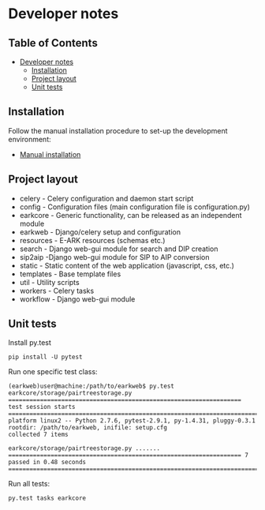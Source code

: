 # Developer notes

## Table of Contents

- [Developer notes](#developer-notes)
  - [Installation](#installation)
  - [Project layout](#project-layout)
  - [Unit tests](#unit-tests)
  
## Installation

Follow the manual installation procedure to set-up the development environment:

* [Manual installation](./install_manual.md) 

## Project layout

* celery - Celery configuration and daemon start script
* config - Configuration files (main configuration file is configuration.py)
* earkcore - Generic functionality, can be released as an independent module 
* earkweb - Django/celery setup and configuration
* resources - E-ARK resources (schemas etc.)
* search - Django web-gui module for search and DIP creation
* sip2aip -Django web-gui module for SIP to AIP conversion
* static - Static content of the web application (javascript, css, etc.)
* templates - Base template files
* util - Utility scripts
* workers - Celery tasks
* workflow - Django web-gui module 

## Unit tests 

Install py.test

    pip install -U pytest

Run one specific test class:

    (earkweb)user@machine:/path/to/earkweb$ py.test earkcore/storage/pairtreestorage.py
    ================================================================== test session starts =========================================================================================
    platform linux2 -- Python 2.7.6, pytest-2.9.1, py-1.4.31, pluggy-0.3.1
    rootdir: /path/to/earkweb, inifile: setup.cfg
    collected 7 items 
    
    earkcore/storage/pairtreestorage.py .......
    ================================================================== 7 passed in 0.48 seconds ====================================================================================

Run all tests:

    py.test tasks earkcore
    